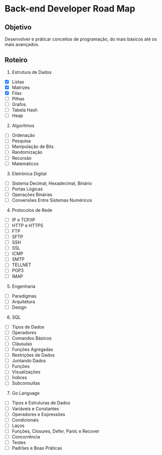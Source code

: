 # Back-end Developer Road Map

## Objetivo

Desenvolver e práticar conceitos de programação, do mais básicos até os mais
avançados.

## Roteiro

1. Estrutura de Dados

- [x] Listas
- [x] Matrizes
- [x] Filas
- [ ] Pilhas
- [ ] Grafos
- [ ] Tabela Hash
- [ ] Heap

2. Algoritmos

- [ ] Ordenação
- [ ] Pesquisa
- [ ] Manipulação de Bits
- [ ] Randomização
- [ ] Recursão
- [ ] Matemáticos

3. Eletrõnica Digital

- [ ] Sistema Decimal, Hexadecimal, Binário
- [ ] Portas Lógicas
- [ ] Operações Binárias
- [ ] Conversões Entre Sistemas Numéricos

4. Protocolos de Rede

- [ ] IP e TCP/IP
- [ ] HTTP e HTTPS
- [ ] FTP
- [ ] SFTP
- [ ] SSH
- [ ] SSL
- [ ] ICMP
- [ ] SMTP
- [ ] TELLNET
- [ ] POP3
- [ ] IMAP

5. Engenharia

- [ ] Paradigmas
- [ ] Arquitetura
- [ ] Design

6. SQL

- [ ] Tipos de Dados
- [ ] Operadores
- [ ] Comandos Básicos
- [ ] Cláusulas
- [ ] Funções Agregadas
- [ ] Restrições de Dados
- [ ] Juntando Dados
- [ ] Funções
- [ ] Visualizações
- [ ] Índices
- [ ] Subconsultas

7. Go Language

- [ ] Tipos e Estruturas de Dados
- [ ] Variáveis e Constantes
- [ ] Operadores e Expressões
- [ ] Condicionais
- [ ] Laços
- [ ] Funções, Closures, Defer, Panic e Recover
- [ ] Concorrência
- [ ] Testes
- [ ] Padrões e Boas Práticas
